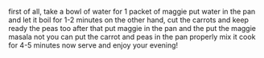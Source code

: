  first of all, take a bowl of water for 1 packet of maggie
 put water in the pan and let it boil for 1-2 minutes
 on the other hand, cut the carrots and keep ready the peas too
 after that put maggie in the pan 
 and the put the maggie masala
 not you can put the carrot and peas in the pan
 properly mix it 
 cook for 4-5 minutes 
 now serve and enjoy your evening!
